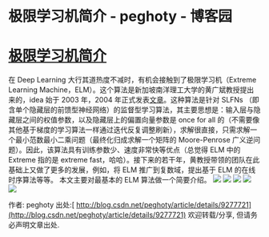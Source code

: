 
# 极限学习机简介 - peghoty - 博客园






# [极限学习机简介](https://www.cnblogs.com/peghoty/p/3798570.html)

在 Deep Learning 大行其道热度不减时，有机会接触到了极限学习机（Extreme Learning Machine，ELM）。这个算法是新加坡南洋理工大学的黄广斌教授提出来的，idea 始于 2003 年，2004 年正式发表[文章](http://www.ntu.edu.sg/home/egbhuang/pdf/ELM_IJCNN2004.PDF)。这种算法是针对 SLFNs （即含单个隐藏层的前馈型神经网络）的监督型学习算法，其主要思想是：输入层与隐藏层之间的权值参数，以及隐藏层上的偏置向量参数是 once for all 的（不需要像其他基于梯度的学习算法一样通过迭代反复调整刷新），求解很直接，只需求解一个最小范数最小二乘问题（最终化归成求解一个矩阵的 Moore-Penrose 广义逆问题）。因此，该算法具有训练参数少、速度非常快等优点（总觉得 ELM 中的 Extreme 指的是 extreme fast，哈哈）。接下来的若干年，黄教授带领的团队在此基础上又做了更多的发展，例如，将 ELM 推广到复数域，提出基于 ELM 的在线时序算法等等。
本文主要对最基本的 ELM 算法做一个简要介绍。
![](http://img.blog.csdn.net/20130709081922421)
![](http://img.blog.csdn.net/20130709081946031)
![](http://img.blog.csdn.net/20130709082013312)
![](http://img.blog.csdn.net/20130709082033875)
![](http://img.blog.csdn.net/20130709082052656)

作者: peghoty
出处:[
http://blog.csdn.net/peghoty/article/details/9277721](http://blog.csdn.net/peghoty/article/details/9277721)
欢迎转载/分享, 但请务必声明文章出处.






